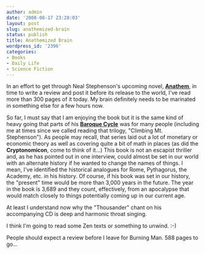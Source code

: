 ```yaml
---
author: admin
date: '2008-08-17 23:28:03'
layout: post
slug: anathemized-brain
status: publish
title: Anathemized Brain
wordpress_id: '2396'
categories:
- Books
- Daily Life
- Science Fiction
---
```

In an effort to get through Neal Stephenson's upcoming novel, <strong><a href="http://www.amazon.com/Anathem-Neal-Stephenson/dp/0061474096/">Anathem</a></strong>, in time to write a review and post it before its release to the world, I've read more than 300 pages of it today. My brain definitely needs to be marinated in something else for a few hours now.

So far, I must say that I am enjoying the book but it is the same kind of heavy going that parts of his <strong><a href="http://www.amazon.com/s/ref=nb_ss_gw?url=search-alias%3Daps&field-keywords=baroque+cycle&x=0&y=0">Baroque Cycle</a></strong> was for many people (including me at times since we called reading that trilogy, "Climbing Mt. Stephenson"). As people may recall, that series laid out a lot of monetary or economic theory as well as covering quite a bit of math in places (as did the <strong>Cryptonomicon</strong>, come to think of it...) This book is not an escapist thriller and, as he has pointed out in one interview, could almost be set in our world with an alternate history if he wanted to change the names of things. I mean, I've identified the historical analogues for Rome, Pythagorus, the Academy, etc. in his history. Of course, if his book was set in our history, the "present" time would be more than 3,000 years in the future. The year in the book is 3,689 and they count, effectively, from an apocalypse that would match closely to things potentially coming up in our current age.

At least I understand now why the "Thousander" chant on his accompanying CD is deep and harmonic throat singing. 

I think I'm going to read some Zen texts or something to unwind. :-)

People should expect a review before I leave for Burning Man. 588 pages to go...

